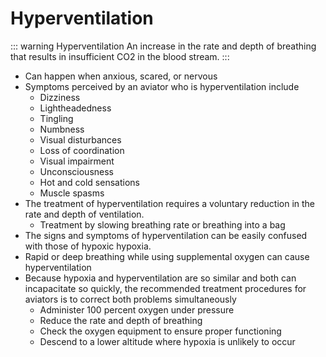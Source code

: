 # Hyperventilation

::: warning Hyperventilation
An increase in the rate and depth of breathing that results in insufficient CO2 in the blood stream.
:::

* Can happen when anxious, scared, or nervous
* Symptoms perceived by an aviator who is hyperventilation include
  * Dizziness
  * Lightheadedness
  * Tingling
  * Numbness
  * Visual disturbances
  * Loss of coordination
  * Visual impairment
  * Unconsciousness
  * Hot and cold sensations
  * Muscle spasms
* The treatment of hyperventilation requires a voluntary reduction in the rate and depth of ventilation.
  * Treatment by slowing breathing rate or breathing into a bag
* The signs and symptoms of hyperventilation can be easily confused with those of hypoxic hypoxia.
* Rapid or deep breathing while using supplemental oxygen can cause hyperventilation
* Because hypoxia and hyperventilation are so similar and both can incapacitate so quickly, the recommended treatment procedures for aviators is to correct both problems simultaneously
  * Administer 100 percent oxygen under pressure
  * Reduce the rate and depth of breathing
  * Check the oxygen equipment to ensure proper functioning
  * Descend to a lower altitude where hypoxia is unlikely to occur
